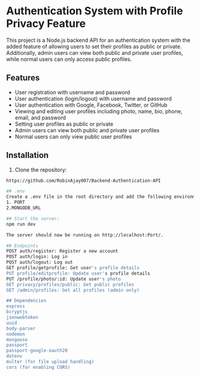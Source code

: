 # Authentication System with Profile Privacy Feature

This project is a Node.js backend API for an authentication system with the added feature of allowing users to set their profiles as public or private. Additionally, admin users can view both public and private user profiles, while normal users can only access public profiles.

## Features

- User registration with username and password
- User authentication (login/logout) with username and password
- User authentication with Google, Facebook, Twitter, or GitHub
- Viewing and editing user profiles including photo, name, bio, phone, email, and password
- Setting user profiles as public or private
- Admin users can view both public and private user profiles
- Normal users can only view public user profiles

## Installation

1. Clone the repository:

```bash
https://github.com/RobinAjay007/Backend-Authentication-API

## .env
Create a .env file in the root directory and add the following environment variables
1. PORT
2.MONGODB_URL

## Start the server:
npm run dev

The server should now be running on http://localhost:Port/.

## Endpoints
POST auth/register: Register a new account
POST auth/login: Log in
POST auth/logout: Log out
GET profile/getprofile: Get user's profile details
PUT profile/editprofile: Update user's profile details
PUT /profile/photo/:id: Update user's photo
GET privacy/profiles/public: Get public profiles
GET /admin/profiles: Get all profiles (admin only)

## Dependencies
express
bcryptjs
jsonwebtoken
uuid
body-parser
nodemon
mongoose
passport
passport-google-oauth20
dotenv
multer (for file upload handling)
cors (for enabling CORS)
